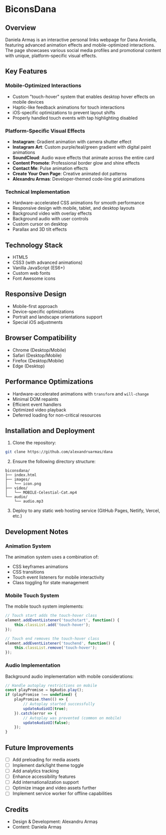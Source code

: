 # BiconsDana

## Overview
Daniela Armaș is an interactive personal links webpage for Dana Anniella, featuring advanced animation effects and mobile-optimized interactions. The page showcases various social media profiles and promotional content with unique, platform-specific visual effects.

## Key Features

### Mobile-Optimized Interactions
- Custom "touch-hover" system that enables desktop hover effects on mobile devices
- Haptic-like feedback animations for touch interactions
- iOS-specific optimizations to prevent layout shifts
- Properly handled touch events with tap highlighting disabled

### Platform-Specific Visual Effects
- **Instagram**: Gradient animation with camera shutter effect
- **Instagram Art**: Custom purple/teal/green gradient with digital paint animations
- **SoundCloud**: Audio wave effects that animate across the entire card
- **Content Promote**: Professional border glow and shine effects
- **Contact Me**: Pulse animation effects
- **Create Your Own Page**: Creative animated dot patterns
- **Alexandru Armas**: Developer-themed code-line grid animations

### Technical Implementation
- Hardware-accelerated CSS animations for smooth performance
- Responsive design with mobile, tablet, and desktop layouts
- Background video with overlay effects
- Background audio with user controls
- Custom cursor on desktop
- Parallax and 3D tilt effects

## Technology Stack
- HTML5
- CSS3 (with advanced animations)
- Vanilla JavaScript (ES6+)
- Custom web fonts
- Font Awesome icons

## Responsive Design
- Mobile-first approach
- Device-specific optimizations
- Portrait and landscape orientations support
- Special iOS adjustments

## Browser Compatibility
- Chrome (Desktop/Mobile)
- Safari (Desktop/Mobile) 
- Firefox (Desktop/Mobile)
- Edge (Desktop)

## Performance Optimizations
- Hardware-accelerated animations with `transform` and `will-change`
- Minimal DOM repaints
- Efficient event handlers
- Optimized video playback
- Deferred loading for non-critical resources

## Installation and Deployment

1. Clone the repository:
```bash
git clone https://github.com/alexandruarmas/dana
```

2. Ensure the following directory structure:
```
biconsdana/
├── index.html
├── images/
│   └── icon.png
├── video/
│   └── MOBILE-Celestial-Cat.mp4
└── audio/
    └── audio.mp3
```

3. Deploy to any static web hosting service (GitHub Pages, Netlify, Vercel, etc.)

## Development Notes

### Animation System
The animation system uses a combination of:
- CSS keyframes animations
- CSS transitions
- Touch event listeners for mobile interactivity
- Class toggling for state management

### Mobile Touch System
The mobile touch system implements:
```javascript
// Touch start adds the touch-hover class
element.addEventListener('touchstart', function() {
    this.classList.add('touch-hover');
});

// Touch end removes the touch-hover class
element.addEventListener('touchend', function() {
    this.classList.remove('touch-hover');
});
```

### Audio Implementation
Background audio implementation with mobile considerations:
```javascript
// Handle autoplay restrictions on mobile
const playPromise = bgAudio.play();
if (playPromise !== undefined) {
    playPromise.then(() => {
        // Autoplay started successfully
        updateAudioUI(true);
    }).catch(error => {
        // Autoplay was prevented (common on mobile)
        updateAudioUI(false);
    });
}
```

## Future Improvements

- [ ] Add preloading for media assets
- [ ] Implement dark/light theme toggle
- [ ] Add analytics tracking
- [ ] Enhance accessibility features
- [ ] Add internationalization support
- [ ] Optimize image and video assets further
- [ ] Implement service worker for offline capabilities

## Credits
- Design & Development: Alexandru Armaș
- Content: Daniela Armaș